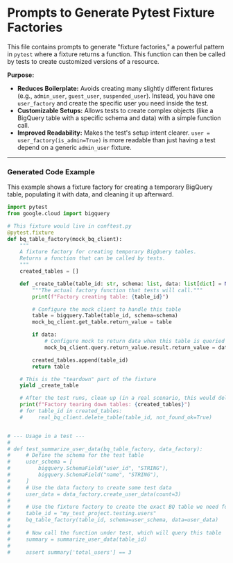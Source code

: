 # Prompts to Generate Pytest Fixture Factories

This file contains prompts to generate "fixture factories," a powerful pattern in `pytest` where a fixture returns a function. This function can then be called by tests to create customized versions of a resource.

**Purpose:**
- **Reduces Boilerplate:** Avoids creating many slightly different fixtures (e.g., `admin_user`, `guest_user`, `suspended_user`). Instead, you have one `user_factory` and create the specific user you need inside the test.
- **Customizable Setups:** Allows tests to create complex objects (like a BigQuery table with a specific schema and data) with a simple function call.
- **Improved Readability:** Makes the test's setup intent clearer. `user = user_factory(is_admin=True)` is more readable than just having a test depend on a generic `admin_user` fixture.

---

### Generated Code Example

This example shows a fixture factory for creating a temporary BigQuery table, populating it with data, and cleaning it up afterward.

```python
import pytest
from google.cloud import bigquery

# This fixture would live in conftest.py
@pytest.fixture
def bq_table_factory(mock_bq_client):
    """
    A fixture factory for creating temporary BigQuery tables.
    Returns a function that can be called by tests.
    """
    created_tables = []

    def _create_table(table_id: str, schema: list, data: list[dict] = None):
        """The actual factory function that tests will call."""
        print(f"Factory creating table: {table_id}")

        # Configure the mock client to handle this table
        table = bigquery.Table(table_id, schema=schema)
        mock_bq_client.get_table.return_value = table

        if data:
            # Configure mock to return data when this table is queried
            mock_bq_client.query.return_value.result.return_value = data

        created_tables.append(table_id)
        return table

    # This is the "teardown" part of the fixture
    yield _create_table

    # After the test runs, clean up (in a real scenario, this would delete the tables)
    print(f"Factory tearing down tables: {created_tables}")
    # for table_id in created_tables:
    #     real_bq_client.delete_table(table_id, not_found_ok=True)


# --- Usage in a test ---
#
# def test_summarize_user_data(bq_table_factory, data_factory):
#     # Define the schema for the test table
#     user_schema = [
#         bigquery.SchemaField("user_id", "STRING"),
#         bigquery.SchemaField("name", "STRING"),
#     ]
#     # Use the data factory to create some test data
#     user_data = data_factory.create_user_data(count=3)
#
#     # Use the fixture factory to create the exact BQ table we need for this test
#     table_id = "my_test_project.testing.users"
#     bq_table_factory(table_id, schema=user_schema, data=user_data)
#
#     # Now call the function under test, which will query this table
#     summary = summarize_user_data(table_id)
#
#     assert summary['total_users'] == 3
```